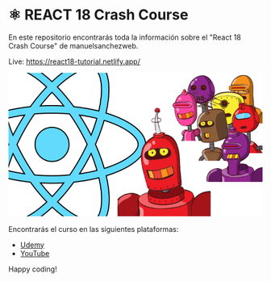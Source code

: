# ⚛️ REACT 18 Crash Course

En este repositorio encontrarás toda la información sobre el "React 18 Crash Course" de manuelsanchezweb.

Live: https://react18-tutorial.netlify.app/

![Thumbnail](./brand/react18-crash-course.png)

Encontrarás el curso en las siguientes plataformas:

- [Udemy](https://www.udemy.com/course/curso-react-18-gratis/?referralCode=1B1210C80DC545CE1BBB)
- [YouTube](https://www.youtube.com/watch?v=o0HwamjhsWw)

Happy coding!

